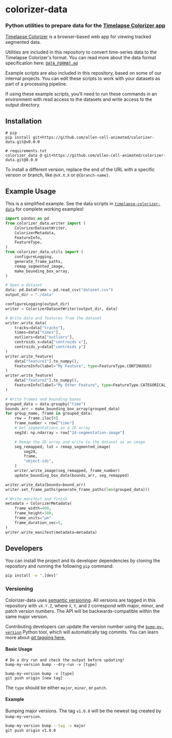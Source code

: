 # colorizer-data

### Python utilities to prepare data for the [Timelapse Colorizer app](https://github.com/allen-cell-animated/nucmorph-colorizer)

[Timelapse Colorizer](https://github.com/allen-cell-animated/nucmorph-colorizer) is a browser-based web app for viewing tracked segmented data.

Utilities are included in this repository to convert time-series data to the Timelapse Colorizer's format. You can read more about the data format specification here: [`DATA_FORMAT.md`](./documentation/DATA_FORMAT.md)

Example scripts are also included in this repository, based on some of our internal projects. You can edit these scripts to work with your datasets as part of a processing pipeline.

If using these example scripts, you'll need to run these commands in an environment with read access to the datasets and write access to the output directory.

## Installation

```
# pip
pip install git+https://github.com/allen-cell-animated/colorizer-data.git@v0.0.0

# requirements.txt
colorizer_data @ git+https://github.com/allen-cell-animated/colorizer-data.git@0.0.0
```

To install a different version, replace the end of the URL with a specific version or branch, like `@vX.X.X` or `@{branch-name}`.

## Example Usage

This is a simplified example. See the data scripts in [`timelapse-colorizer-data`](./timelapse-colorizer-data/) for complete working examples!

```python
import pandas as pd
from colorizer_data.writer import (
    ColorizerDatasetWriter,
    ColorizerMetadata,
    FeatureInfo,
    FeatureType,
)
from colorizer_data.utils import (
    configureLogging,
    generate_frame_paths,
    remap_segmented_image,
    make_bounding_box_array,
)

# Open a dataset
data: pd.DataFrame = pd.read_csv("dataset.csv")
output_dir = "./data"

configureLogging(output_dir)
writer = ColorizerDatasetWriter(output_dir, data)

# Write data and features from the dataset
writer.write_data(
    tracks=data["tracks"],
    times=data["times"],
    outliers=data["outliers"],
    centroids_x=data["centroids x"],
    centroids_y=data["centroids y"]
)
writer.write_feature(
    data["feature1"].to_numpy(),
    FeatureInfo(label="My Feature", type=FeatureType.CONTINUOUS)
)
writer.write_feature(
    data["feature2"].to_numpy(),
    FeatureInfo(label="My Other Feature", type=FeatureType.CATEGORICAL, categories=["A", "B", "C"])
)

# Write frames and bounding boxes
grouped_data = data.groupby("time")
bounds_arr = make_bounding_box_array(grouped_data)
for group_name, frame in grouped_data:
    row = frame.iloc[0]
    frame_number = row["time"]
    # Get segmentations as a 2D array
    seg2d: np.ndarray = row["2d-segmentation-image"]

    # Remap the 2D array and write to the dataset as an image
    seg_remapped, lut = remap_segmented_image(
        seg2d,
        frame,
        "object-ids",
    )
    writer.write_image(seg_remapped, frame_number)
    update_bounding_box_data(bounds_arr, seg_remapped)

writer.write_data(bounds=bound_arr)
writer.set_frame_paths(generate_frame_paths(len(grouped_data)))

# Write manifest and finish
metadata = ColorizerMetadata(
    frame_width=400,
    frame_height=300,
    frame_units="µm"
    frame_duration_sec=5,
)
writer.write_manifest(metadata=metadata)
```

## Developers

You can install the project and its developer dependencies by cloning the repository and running the following `pip` command:

```cmd
pip install -e '.[dev]'
```

### Versioning

Colorizer-data uses [semantic versioning](https://semver.org). All versions are tagged in this repository with `vX.Y.Z`, where `X`, `Y`, and `Z` correspond with major, minor, and patch version numbers. The API will be backwards-compatible within the same major version.

Contributing developers can update the version number using the [`bump-my-version`](https://github.com/callowayproject/bump-my-version) Python tool, which will automatically tag commits. You can learn more about [git tagging here.](https://git-scm.com/book/en/v2/Git-Basics-Tagging)

#### Basic Usage

```
# Do a dry run and check the output before updating!
bump-my-version bump --dry-run -v [type]

bump-my-version bump -v [type]
git push origin [new tag]
```

The `type` should be either `major`, `minor`, or `patch`.

#### Example

Bumping major versions. The tag `v1.0.0` will be the newest tag created by `bump-my-version`.

```cmd
bump-my-version bump --tag -v major
git push origin v1.0.0
```
